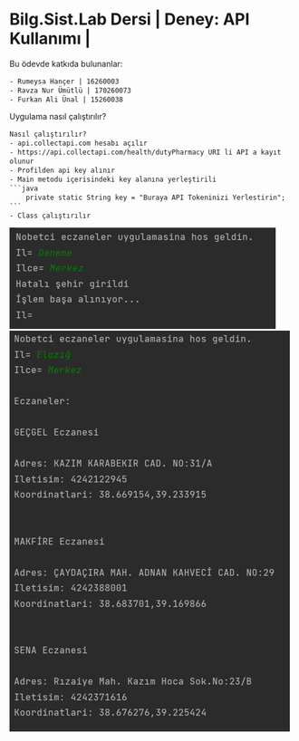 # Bilg.Sist.Lab Dersi | Deney: API Kullanımı |

Bu ödevde katkıda bulunanlar:
    
    - Rumeysa Hançer | 16260003
    - Ravza Nur Ümütlü | 170260073
    - Furkan Ali Ünal | 15260038

Uygulama nasıl çalıştırılır?
    
    Nasıl çalıştırılır?
    - api.collectapi.com hesabı açılır
    - https://api.collectapi.com/health/dutyPharmacy URI li API a kayıt olunur
    - Profilden api key alınır
    - Main metodu içerisindeki key alanına yerleştirili
    ```java
        private static String key = "Buraya API Tokeninizi Yerlestirin";
    ``` 
    - Class çalıştırılır
![Hatali](src/images/error.png)
![Basarili](src/images/output.png)